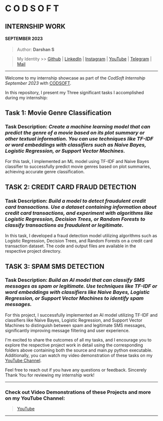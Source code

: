 # **C O D S O F T**
## INTERNSHIP WORK
#### SEPTEMBER 2023

> Author: **Darshan S**

> My Identity >>  [Github](https://github.com/azuregray/) | [LinkedIn](https://linkedin.com/in/arcticblue/) | [Instagram](https://instagram.com/thedarshgowda/) | [YouTube](https://www.youtube.com/@pantoneblue/) | [Telegram](https://t.me/adobegreen/) | [Mail](mailto:d7gowda@gmail.com)

---

Welcome to my internship showcase as part of the *CodSoft Internship September 2023* with [CODSOFT](https://www.codsoft.in/). 

In this repository, I present my Three significant tasks I accomplished during my internship:

## **Task 1: Movie Genre Classification**

### Task Description: *Create a machine learning model that can predict the genre of a movie based on its plot summary or other textual information. You can use techniques like TF-IDF or word embeddings with classifiers such as Naive Bayes, Logistic Regression, or Support Vector Machines.*
For this task, I implemented an ML model using TF-IDF and Naive Bayes classifier to successfully predict movie genres based on plot summaries, achieving accurate genre classification.

## TASK 2: CREDIT CARD FRAUD DETECTION

### Task Description: *Build a model to detect fraudulent credit card transactions. Use a dataset containing information about credit card transactions, and experiment with algorithms like Logistic Regression, Decision Trees, or Random Forests to classify transactions as fraudulent or legitimate.*
In this task, I developed a fraud detection model utilizing algorithms such as Logistic Regression, Decision Trees, and Random Forests on a credit card transaction dataset. The code and output files are available in the respective project directory.

## TASK 3: SPAM SMS DETECTION

### Task Description: *Build an AI model that can classify SMS messages as spam or legitimate. Use techniques like TF-IDF or word embeddings with classifiers like Naive Bayes, Logistic Regression, or Support Vector Machines to identify spam messages.*
For this project, I successfully implemented an AI model utilizing TF-IDF and classifiers like Naive Bayes, Logistic Regression, and Support Vector Machines to distinguish between spam and legitimate SMS messages, significantly improving message filtering and user experience.

I'm excited to share the outcomes of all my tasks, and I encourage you to explore the respective project work in detail using the corresponding folders above containing both the source and main.py python executable.
Additionally, you can watch my video demonstration of these tasks on my [YouTube Channel](https://www.youtube.com/@thedarshgowda).

Feel free to reach out if you have any questions or feedback.
Sincerely Thank You for reviewing my internship work!

---
### Check out Video Demonstrations of these Projects and more on my YouTube Channel:

> [YouTube](https://youtube.com/@thedarshgowda)

---
